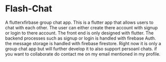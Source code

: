 # Flash-Chat
A flutterxfirbase group chat app. 
This is a flutter app that allows users to chat with each other.
The user can either create there account with signup or login to there account.
The front end is only  designed with flutter. 
The backend processes such as signup or login is handled with firebase Auth.
the message storage is handled with firebase firestore.
Right now it is only a group chat app but will further develop it to also support persoanl chats.
if you want to collaborate do contact me on my email mentioned in my profile.


